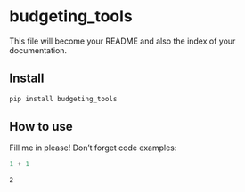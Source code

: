 # budgeting_tools

<!-- WARNING: THIS FILE WAS AUTOGENERATED! DO NOT EDIT! -->

This file will become your README and also the index of your
documentation.

## Install

``` sh
pip install budgeting_tools
```

## How to use

Fill me in please! Don’t forget code examples:

``` python
1 + 1
```

    2
